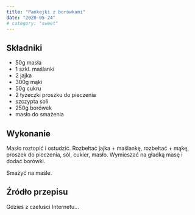 ```yaml
---
title: "Pankejki z borówkami"
date: "2020-05-24"
# category: "sweet"
---
```


## Składniki

- 50g masła
- 1 szkl. maślanki
- 2 jajka
- 300g mąki
- 50g cukru
- 2 łyżeczki proszku do pieczenia
- szczypta soli
- 250g borówek
- masło do smażenia

## Wykonanie

Masło roztopić i ostudzić. Rozbełtać jajka + maślankę, rozbełtać + mąkę, proszek do pieczenia, sól, cukier, masło. Wymieszać na gładką masę i dodać borówki.

Smażyć na maśle.

## Źródło przepisu

Gdzieś z czeluści Internetu...
